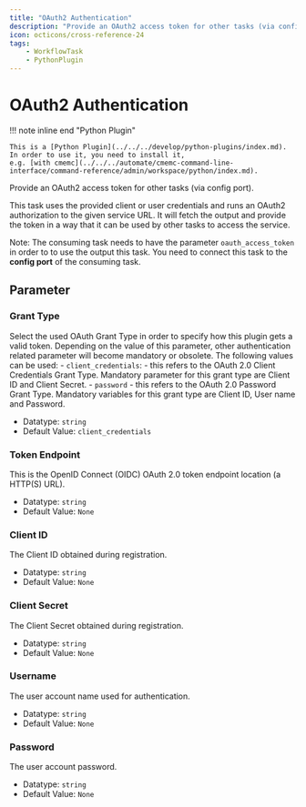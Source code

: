 ```yaml
---
title: "OAuth2 Authentication"
description: "Provide an OAuth2 access token for other tasks (via config port)."
icon: octicons/cross-reference-24
tags: 
    - WorkflowTask
    - PythonPlugin
---
```

# OAuth2 Authentication
<!-- This file was generated - DO NOT CHANGE IT MANUALLY -->

!!! note inline end "Python Plugin"

    This is a [Python Plugin](../../../develop/python-plugins/index.md).
    In order to use it, you need to install it,
    e.g. [with cmemc](../../../automate/cmemc-command-line-interface/command-reference/admin/workspace/python/index.md).

Provide an OAuth2 access token for other tasks (via config port).

This task uses the provided client or user credentials and runs an OAuth2
authorization to the given service URL. It will fetch the output and provide the
token in a way that it can be used by other tasks to access the service.

Note: The consuming task needs to have the parameter `oauth_access_token` in order to
to use the output this task. You need to connect this task to the
**config port** of the consuming task.


## Parameter

### Grant Type

Select the used OAuth Grant Type in order to specify how this plugin gets a valid token. Depending on the value of this parameter, other authentication related parameter will become mandatory or obsolete. The following values can be used: - `client_credentials`: - this refers to the OAuth 2.0 Client Credentials Grant Type. Mandatory parameter for this grant type are Client ID and Client Secret. - `password` - this refers to the OAuth 2.0 Password Grant Type. Mandatory variables for this grant type are Client ID, User name and Password.

- Datatype: `string`
- Default Value: `client_credentials`



### Token Endpoint

This is the OpenID Connect (OIDC) OAuth 2.0 token endpoint location (a HTTP(S) URL).

- Datatype: `string`
- Default Value: `None`



### Client ID

The Client ID obtained during registration.

- Datatype: `string`
- Default Value: `None`



### Client Secret

The Client Secret obtained during registration.

- Datatype: `string`
- Default Value: `None`



### Username

The user account name used for authentication.

- Datatype: `string`
- Default Value: `None`



### Password

The user account password.

- Datatype: `string`
- Default Value: `None`



